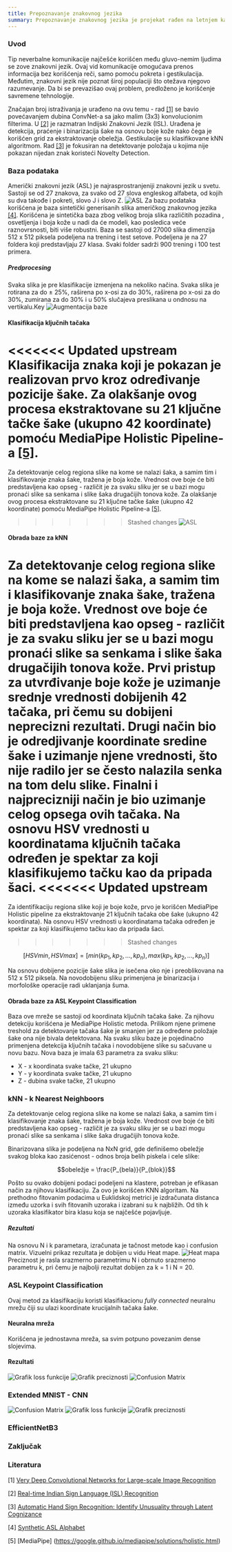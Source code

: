 ```yaml
---
title: Prepoznavanje znakovnog jezika
summary: Prepoznavanje znakovnog jezika je projekat rađen na letnjem kampu za stare polaznike 2022. godine od Zlate Stefanović i Vladana Bašića.
---
```


### Uvod

Tip neverbalne komunikacije najčešće korišćen među gluvo-nemim ljudima se zove znakovni jezik. Ovaj vid komunikacije omogućava prenos informacija bez korišćenja reči, samo pomoću pokreta i gestikulacija. Međutim, znakovni jezik nije poznat široj populaciji što otežava njegovo razumevanje. Da bi se prevazišao ovaj problem, predloženo je korišćenje savremene tehnologije.

Značajan broj istraživanja je urađeno na ovu temu - rad [[1]](http://arxiv.org/abs/1409.1556) se bavio povećavanjem dubina ConvNet-a sa jako malim (3x3) konvolucionim filterima. U [[2]](https://arxiv.org/ftp/arxiv/papers/2108/2108.10970.pdf) je razmatran Indijski Znakovni Jezik (ISL). Urađena je detekcija, praćenje i binarizacija šake na osnovu boje kože nako čega je korišćen grid za ekstraktovanje obeležja. Gestikulacije su klasifikovane kNN algoritmom. Rad [[3]](https://arxiv.org/pdf/2110.15542.pdf) je fokusiran na detektovanje položaja u kojima nije pokazan nijedan znak koristeći Novelty Detection.

### Baza podataka

Američki znakovni jezik (ASL) je najrasprostranjeniji znakovni jezik u svetu. Sastoji se od 27 znakova, za svako od 27 slova engleskog alfabeta, od kojih su dva takođe i pokreti, slovo J i slovo Z.
![ASL](/images/2022/prepoznavanje-znakovnog-jezika/asll.png)
Za bazu podataka korišćena je baza sintetički generisanih slika američkog znakovnog jezika [[4]](kaggle.com/datasets/lexset/synthetic-asl-alphabet). Korišćena je sintetička baza zbog velikog broja slika različitih pozadina , osvetljenja i boja kože u nadi da će modeli, kao posledica veće raznovrsnosti, biti više robustni. Baza se sastoji od 27000 slika dimenzija 512 x 512 piksela podeljena na trening i test setove. Podeljena je na 27 foldera koji predstavljaju 27 klasa. Svaki folder sadrži 900 trening i 100 test primera.

##### Predprocesing

Svaka slika je pre klasifikacije izmenjena na nekoliko načina. Svaka slika je rotirana za do $\pm$ 25%, raširena po x-osi za do 30%, raširena po x-osi za do 30%, zumirana za do 30% i u 50% slučajeva preslikana u ondnosu na vertikalu.Key
![Augmentacija baze](/images/2022/prepoznavanje-znakovnog-jezika/data_augmentation.png)

#### Klasifikacija ključnih tačaka

<<<<<<< Updated upstream
Klasifikacija znaka koji je pokazan je realizovan prvo kroz određivanje pozicije šake. Za olakšanje ovog procesa ekstraktovane su 21 ključne tačke šake (ukupno 42 koordinate) pomoću MediaPipe Holistic Pipeline-a [[5]](https://google.github.io/mediapipe/solutions/holistic.html).
=======
Za detektovanje celog regiona slike na kome se nalazi šaka, a samim tim i klasifikovanje znaka šake, tražena je boja kože. Vrednost ove boje će biti predstavljena kao opseg - različit je za svaku sliku jer se u bazi mogu pronaći slike sa senkama i slike šaka drugačijih tonova kože. Za olakšanje ovog procesa ekstraktovane su 21 ključne tačke šake (ukupno 42 koordinate) pomoću MediaPipe Holistic Pipeline-a [[5]](https://google.github.io/mediapipe/solutions/holistic.html).

>>>>>>> Stashed changes
![ASL](/images/2022/prepoznavanje-znakovnog-jezika/acab.PNG)

#### Obrada baze za kNN

Za detektovanje celog regiona slike na kome se nalazi šaka, a samim tim i klasifikovanje znaka šake, tražena je boja kože. Vrednost ove boje će biti predstavljena kao opseg - različit je za svaku sliku jer se u bazi mogu pronaći slike sa senkama i slike šaka drugačijih tonova kože.
Prvi pristup za utvrđivanje boje kože je uzimanje srednje vrednosti dobijenih 42 tačaka, pri čemu su dobijeni neprecizni rezultati. Drugi način bio je odredjivanje koordinate sredine šake i uzimanje njene vrednosti, što nije radilo jer se često nalazila senka na tom delu slike. Finalni i najprecizniji način je bio uzimanje celog opsega ovih tačaka.
Na osnovu HSV vrednosti u koordinatama ključnih tačaka određen je spektar za koji klasifikujemo tačku kao da pripada šaci.
<<<<<<< Updated upstream
=======

Za identifikaciju regiona slike koji je boje kože, prvo je korišćen MediaPipe Holistic pipeline za ekstraktovanje 21 ključnih tačaka obe šake (ukupno 42 koordinata). Na osnovu HSV vrednosti u koordinatama tačaka određen je spektar za koji klasifikujemo tačku kao da pripada šaci.
>>>>>>> Stashed changes

$$[HSVmin, HSVmax] = [min(kp_{1},kp_{2},...,kp_{n}), max(kp_{1},kp_{2},...,kp_{n})]$$

Na osnovu dobijene pozicije šake slika je isečena oko nje i preoblikovana na 512 x 512 piksela. Na novodobijenu sliku primenjena je binarizacija i morfološke operacije radi uklanjanja šuma.

#### Obrada baze za ASL Keypoint Classification

Baza ove mreže se sastoji od koordinata ključnih tačaka šake. Za njihovu detekciju korišćena je MediaPipe Holistic metoda. Prilikom njene primene treshold za detektovanje tačaka šake je smanjen jer za određene položaje šake ona nije bivala detektovana. Na svaku sliku baze je pojedinačno primenjena detekcija ključnih tačaka i novodobijene slike su sačuvane u novu bazu. Nova baza je imala 63 parametra za svaku sliku:

- X - x koordinata svake tačke, 21 ukupno
- Y - y koordinata svake tačke, 21 ukupno
- Z - dubina svake tačke, 21 ukupno

### kNN - k Nearest Neighboors

Za detektovanje celog regiona slike na kome se nalazi šaka, a samim tim i klasifikovanje znaka šake, tražena je boja kože. Vrednost ove boje će biti predstavljena kao opseg - različit je za svaku sliku jer se u bazi mogu pronaći slike sa senkama i slike šaka drugačijih tonova kože.

Binarizovana slika je podeljena na NxN grid, gde definišemo obeležje svakog bloka kao zasićenost - odnos broja belih piskela i cele slike:

$$obeležje = \frac{P_{bela}}{P_{blok}}$$

Pošto su ovako dobijeni podaci podeljeni na klastere, potreban je efikasan način za njihovu klasifikaciju. Za ovo je korišćen KNN algoritam. Na prethodno fitovanim podacima u Euklidskoj metrici je izdračunata distanca između uzorka i svih fitovanih uzoraka i izabrani su k najbližih. Od tih k uzoraka klasifikator bira klasu koja se najčešće pojavljuje.

##### Rezultati

Na osnovu N i k parametara, izračunata je tačnost metode kao i confusion matrix. Vizuelni prikaz rezultata je dobijen u vidu Heat mape.
![Heat mapa](/images/2022/prepoznavanje-znakovnog-jezika/heatmap.png)
Preciznost je rasla srazmerno parametrimu N i obrnuto srazmerno parametru k, pri čemu je najbolji rezultat dobijen za k = 1 i N = 20.

### ASL Keypoint Classification

Ovaj metod za klasifikaciju koristi klasifikacionu _fully connected_ neuralnu mrežu čiji su ulazi koordinate krucijalnih tačaka šake.

#### Neuralna mreža

Korišćena je jednostavna mreža, sa svim potpuno povezanim dense slojevima.

#### Rezultati

![Grafik loss funkcije](/images/2022/prepoznavanje-znakovnog-jezika/training_graph.png)
![Grafik preciznosti](/images/2022/prepoznavanje-znakovnog-jezika/accuracy_graph.png)
![Confusion Matrix](/images/2022/prepoznavanje-znakovnog-jezika/confusion_matrix.png)

### Extended MNIST - CNN

![Confusion Matrix](/images/2022/prepoznavanje-znakovnog-jezika/confusion_matrix_MNIST.png)
![Grafik loss funkcije](/images/2022/prepoznavanje-znakovnog-jezika/loss_graph.png)
![Grafik preciznosti](/images/2022/prepoznavanje-znakovnog-jezika/accuracy_graph_MNIST.png)

### EfficientNetB3

### Zaključak

### Literatura

[1] [Very Deep Convolutional Networks for Large-scale Image Recognition](http://arxiv.org/abs/1409.1556)

[2] [Real-time Indian Sign Language (ISL) Recognition](https://arxiv.org/ftp/arxiv/papers/2108/2108.10970.pdf)

[3] [Automatic Hand Sign Recognition: Identify Unusuality through Latent Cognizance](https://arxiv.org/pdf/2110.15542.pdf)

[4] [Synthetic ASL Alphabet](kaggle.com/datasets/lexset/synthetic-asl-alphabet)

[5] [MediaPipe] (https://google.github.io/mediapipe/solutions/holistic.html)
